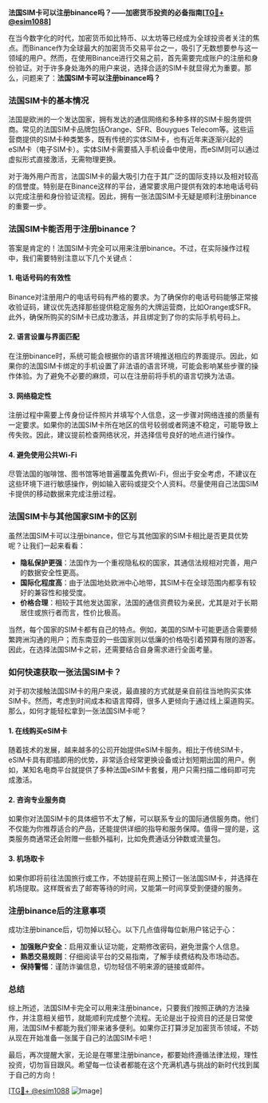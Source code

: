 **法国SIM卡可以注册binance吗？——加密货币投资的必备指南[[TG💪+ @esim1088](https://t.me/s/esim1088)]**

在当今数字化的时代，加密货币如比特币、以太坊等已经成为全球投资者关注的焦点。而Binance作为全球最大的加密货币交易平台之一，吸引了无数想要参与这一领域的用户。然而，在使用Binance进行交易之前，首先需要完成账户的注册和身份验证。对于许多身处海外的用户来说，选择合适的SIM卡就显得尤为重要。那么，问题来了：**法国SIM卡可以注册binance吗？**

### 法国SIM卡的基本情况

法国是欧洲的一个发达国家，拥有发达的通信网络和多种多样的SIM卡服务提供商。常见的法国SIM卡品牌包括Orange、SFR、Bouygues Telecom等。这些运营商提供的SIM卡种类繁多，既有传统的实体SIM卡，也有近年来逐渐兴起的eSIM卡（电子SIM卡）。实体SIM卡需要插入手机设备中使用，而eSIM则可以通过虚拟形式直接激活，无需物理更换。

对于海外用户而言，法国SIM卡的最大吸引力在于其广泛的国际支持以及相对较高的信誉度。特别是在Binance这样的平台，通常要求用户提供有效的本地电话号码以完成注册和身份验证流程。因此，拥有一张法国SIM卡无疑是顺利注册binance的重要一步。

### 法国SIM卡能否用于注册binance？

答案是肯定的！法国SIM卡完全可以用来注册binance。不过，在实际操作过程中，我们需要特别注意以下几个关键点：

#### 1. **电话号码的有效性**
   Binance对注册用户的电话号码有严格的要求。为了确保你的电话号码能够正常接收验证码，建议优先选择那些提供稳定服务的大牌运营商，比如Orange或SFR。此外，确保所购买的SIM卡已成功激活，并且绑定到了你的实际手机号码上。

#### 2. **语言设置与界面匹配**
   在注册binance时，系统可能会根据你的语言环境推送相应的界面提示。因此，如果你的法国SIM卡绑定的手机设置了非法语的语言环境，可能会影响某些步骤的操作体验。为了避免不必要的麻烦，可以在注册前将手机的语言切换为法语。

#### 3. **网络稳定性**
   注册过程中需要上传身份证件照片并填写个人信息，这一步骤对网络连接的质量有一定要求。如果你的法国SIM卡所在地区的信号较弱或者网速不稳定，可能导致上传失败。因此，建议提前检查网络状况，并选择信号良好的地点进行操作。

#### 4. **避免使用公共Wi-Fi**
   尽管法国的咖啡馆、图书馆等地普遍覆盖免费Wi-Fi，但出于安全考虑，不建议在这些环境下进行敏感操作，例如输入密码或提交个人资料。尽量使用自己法国SIM卡提供的移动数据来完成注册过程。

### 法国SIM卡与其他国家SIM卡的区别

虽然法国SIM卡可以注册binance，但它与其他国家的SIM卡相比是否更具优势呢？让我们一起来看看：

- **隐私保护更强**：法国作为一个重视隐私权的国家，其通信法规相对完善，用户的数据安全性更高。
- **国际化程度高**：由于法国地处欧洲中心地带，其SIM卡在全球范围内都享有较好的兼容性和接受度。
- **价格合理**：相较于其他发达国家，法国的通信资费较为亲民，尤其是对于长期居住或旅行者而言，性价比极高。

当然，每个国家的SIM卡都有自己的特点。例如，美国的SIM卡可能更适合需要频繁跨洲沟通的用户；而东南亚的一些国家则以低廉的价格吸引着预算有限的游客。因此，在选择法国SIM卡之前，还需要结合自身需求进行全面考量。

### 如何快速获取一张法国SIM卡？

对于初次接触法国SIM卡的用户来说，最直接的方式就是亲自前往当地购买实体SIM卡。然而，考虑到时间成本和语言障碍，很多人更倾向于通过线上渠道购买。那么，如何才能轻松拿到一张法国SIM卡呢？

#### 1. **在线购买eSIM卡**
   随着技术的发展，越来越多的公司开始提供eSIM卡服务。相比于传统SIM卡，eSIM卡具有即插即用的优势，非常适合经常更换设备或计划短期出国的用户。例如，某知名电商平台就提供了多种法国eSIM卡套餐，用户只需扫描二维码即可完成激活。

#### 2. **咨询专业服务商**
   如果你对法国SIM卡的具体细节不太了解，可以联系专业的国际通信服务商。他们不仅能为你推荐适合的产品，还能提供详细的指导和服务保障。值得一提的是，这类服务商通常还会附赠一些额外福利，比如免费通话分钟数或流量包。

#### 3. **机场取卡**
   如果你即将前往法国旅行或工作，不妨提前在网上预订一张法国SIM卡，并选择在机场提取。这样既省去了邮寄等待的时间，又能第一时间享受到便捷的服务。

### 注册binance后的注意事项

成功注册binance后，切勿掉以轻心。以下几点值得每位新用户铭记于心：

- **加强账户安全**：启用双重认证功能，定期修改密码，避免泄露个人信息。
- **熟悉交易规则**：仔细阅读平台的交易指南，了解手续费结构及市场动态。
- **保持警惕**：谨防诈骗信息，切勿轻信不明来源的链接或邮件。

### 总结

综上所述，法国SIM卡完全可以用来注册binance，只要我们按照正确的方法操作，并注意相关细节，就能顺利完成整个流程。无论是出于投资目的还是日常使用，法国SIM卡都能为我们带来诸多便利。如果你正打算涉足加密货币领域，不妨从现在开始准备一张属于自己的法国SIM卡吧！

最后，再次提醒大家，无论是在哪里注册binance，都要始终遵循法律法规，理性投资，切勿盲目跟风。希望每一位读者都能在这个充满机遇与挑战的新时代找到属于自己的方向！

[[TG💪+ @esim1088](https://t.me/s/esim1088) ![Image](https://i.postimg.cc/4NQfJmqS/Snipaste-2025-05-13-00-14-12.png)]